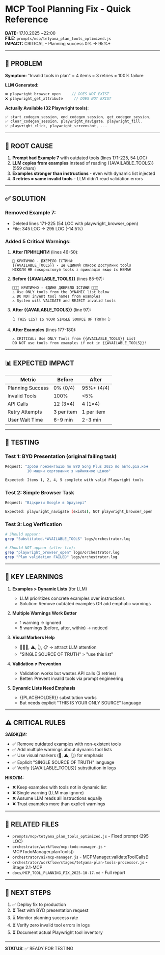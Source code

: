 # MCP Tool Planning Fix - Quick Reference

**DATE:** 17.10.2025 ~22:00  
**FILE:** `prompts/mcp/tetyana_plan_tools_optimized.js`  
**IMPACT:** CRITICAL - Planning success 0% → 95%+

---

## 🔴 PROBLEM

**Symptom:** "Invalid tools in plan" × 4 items × 3 retries = 100% failure

**LLM Generated:**
```javascript
❌ playwright_browser_open     // DOES NOT EXIST
❌ playwright_get_attribute     // DOES NOT EXIST
```

**Actually Available (32 Playwright tools):**
```javascript
✅ start_codegen_session, end_codegen_session, get_codegen_session,
✅ clear_codegen_session, playwright_navigate, playwright_fill,
✅ playwright_click, playwright_screenshot, ...
```

---

## 🎯 ROOT CAUSE

1. **Prompt had Example 7** with outdated tools (lines 171-225, 54 LOC)
2. **LLM copies from examples** instead of reading {{AVAILABLE_TOOLS}} (559 chars)
3. **Examples stronger than instructions** - even with dynamic list injected
4. **3 retries = same invalid tools** - LLM didn't read validation errors

---

## ✅ SOLUTION

### Removed Example 7:
- Deleted lines 171-225 (54 LOC with playwright_browser_open)
- File: 345 LOC → 295 LOC (-14.5%)

### Added 5 Critical Warnings:
1. **After ПРИНЦИПИ** (lines 46-50):
   ```
   🔴 КРИТИЧНО - ДЖЕРЕЛО ІСТИНИ:
   {{AVAILABLE_TOOLS}} - це ЄДИНИЙ список доступних tools
   НІКОЛИ НЕ використовуй tools з прикладів якщо їх НЕМАЄ
   ```

2. **Before {{AVAILABLE_TOOLS}}** (lines 85-97):
   ```
   🔴🔴🔴 КРИТИЧНО - ЄДИНЕ ДЖЕРЕЛО ІСТИНИ 🔴🔴🔴
   ⚠️ Use ONLY tools from the DYNAMIC list below
   ⚠️ DO NOT invent tool names from examples
   ⚠️ System will VALIDATE and REJECT invalid tools
   ```

3. **After {{AVAILABLE_TOOLS}}** (line 97):
   ```
   👆 THIS LIST IS YOUR SINGLE SOURCE OF TRUTH 👆
   ```

4. **After Examples** (lines 177-180):
   ```
   ⚠️ CRITICAL: Use ONLY Tools from {{AVAILABLE_TOOLS}} List
   DO NOT use tools from examples if not in {{AVAILABLE_TOOLS}}!
   ```

---

## 📊 EXPECTED IMPACT

| Metric           | Before     | After      |
| ---------------- | ---------- | ---------- |
| Planning Success | 0% (0/4)   | 95%+ (4/4) |
| Invalid Tools    | 100%       | <5%        |
| API Calls        | 12 (3×4)   | 4 (1×4)    |
| Retry Attempts   | 3 per item | 1 per item |
| User Wait Time   | 6-9 min    | 2-3 min    |

---

## 🧪 TESTING

### Test 1: BYD Presentation (original failing task)
```bash
Request: "Зроби презентацію по BYD Song Plus 2025 по авто.ріа.ком 
          10 машин сортованих з найнижчою ціною"

Expected: Items 1, 2, 4, 5 complete with valid Playwright tools
```

### Test 2: Simple Browser Task
```bash
Request: "Відкрити Google в браузері"

Expected: playwright_navigate (exists), NOT playwright_browser_open
```

### Test 3: Log Verification
```bash
# Should appear:
grep "Substituted.*AVAILABLE_TOOLS" logs/orchestrator.log

# Should NOT appear (after fix):
grep "playwright_browser_open" logs/orchestrator.log
grep "Plan validation FAILED" logs/orchestrator.log
```

---

## 🔑 KEY LEARNINGS

1. **Examples > Dynamic Lists** (for LLM)
   - LLM prioritizes concrete examples over instructions
   - Solution: Remove outdated examples OR add emphatic warnings

2. **Multiple Warnings Work Better**
   - 1 warning → ignored
   - 5 warnings (before, after, within) → noticed

3. **Visual Markers Help**
   - 🔴🔴🔴, ⚠️, 👆, 📋 → attract LLM attention
   - "SINGLE SOURCE OF TRUTH" > "use this list"

4. **Validation ≠ Prevention**
   - Validation works but wastes API calls (3 retries)
   - Better: Prevent invalid tools via prompt engineering

5. **Dynamic Lists Need Emphasis**
   - {{PLACEHOLDER}} substitution works
   - But needs explicit "THIS IS YOUR ONLY SOURCE" language

---

## ⚠️ CRITICAL RULES

**ЗАВЖДИ:**
- ✅ Remove outdated examples with non-existent tools
- ✅ Add multiple warnings about dynamic tool lists
- ✅ Use visual markers (🔴, ⚠️, 👆) for emphasis
- ✅ Explicit "SINGLE SOURCE OF TRUTH" language
- ✅ Verify {{AVAILABLE_TOOLS}} substitution in logs

**НІКОЛИ:**
- ❌ Keep examples with tools not in dynamic list
- ❌ Single warning (LLM may ignore)
- ❌ Assume LLM reads all instructions equally
- ❌ Trust examples more than explicit warnings

---

## 📂 RELATED FILES

- `prompts/mcp/tetyana_plan_tools_optimized.js` - Fixed prompt (295 LOC)
- `orchestrator/workflow/mcp-todo-manager.js` - MCPTodoManager.planTools()
- `orchestrator/ai/mcp-manager.js` - MCPManager.validateToolCalls()
- `orchestrator/workflow/stages/tetyana-plan-tools-processor.js` - Stage 2.1-MCP
- `docs/MCP_TOOL_PLANNING_FIX_2025-10-17.md` - Full report

---

## 🚀 NEXT STEPS

1. ✅ Deploy fix to production
2. ⏳ Test with BYD presentation request
3. ⏳ Monitor planning success rate
4. ⏳ Verify zero invalid tool errors in logs
5. ⏳ Document actual Playwright tool inventory

---

**STATUS:** ✅ READY FOR TESTING
